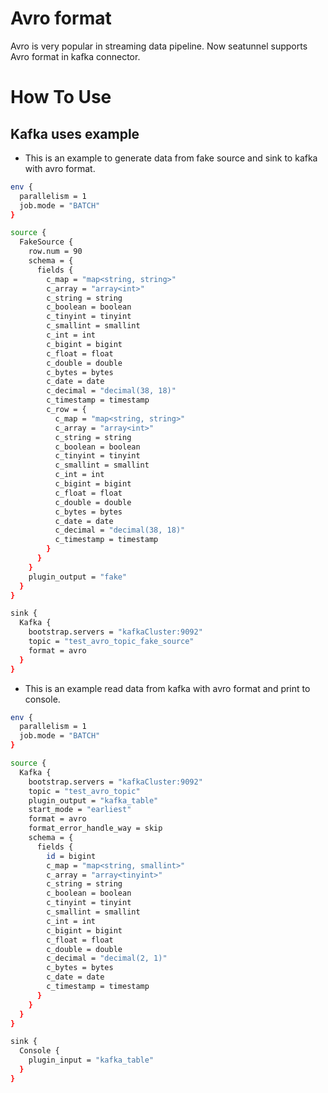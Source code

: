 # Avro format

Avro is very popular in streaming data pipeline. Now seatunnel supports Avro format in kafka connector.

# How To Use

## Kafka uses example

- This is an example to generate data from fake source and sink to kafka with avro format.

```bash
env {
  parallelism = 1
  job.mode = "BATCH"
}

source {
  FakeSource {
    row.num = 90
    schema = {
      fields {
        c_map = "map<string, string>"
        c_array = "array<int>"
        c_string = string
        c_boolean = boolean
        c_tinyint = tinyint
        c_smallint = smallint
        c_int = int
        c_bigint = bigint
        c_float = float
        c_double = double
        c_bytes = bytes
        c_date = date
        c_decimal = "decimal(38, 18)"
        c_timestamp = timestamp
        c_row = {
          c_map = "map<string, string>"
          c_array = "array<int>"
          c_string = string
          c_boolean = boolean
          c_tinyint = tinyint
          c_smallint = smallint
          c_int = int
          c_bigint = bigint
          c_float = float
          c_double = double
          c_bytes = bytes
          c_date = date
          c_decimal = "decimal(38, 18)"
          c_timestamp = timestamp
        }
      }
    }
    plugin_output = "fake"
  }
}

sink {
  Kafka {
    bootstrap.servers = "kafkaCluster:9092"
    topic = "test_avro_topic_fake_source"
    format = avro
  }
}
```

- This is an example read data from kafka with avro format and print to console.

```bash
env {
  parallelism = 1
  job.mode = "BATCH"
}

source {
  Kafka {
    bootstrap.servers = "kafkaCluster:9092"
    topic = "test_avro_topic"
    plugin_output = "kafka_table"
    start_mode = "earliest"
    format = avro
    format_error_handle_way = skip
    schema = {
      fields {
        id = bigint
        c_map = "map<string, smallint>"
        c_array = "array<tinyint>"
        c_string = string
        c_boolean = boolean
        c_tinyint = tinyint
        c_smallint = smallint
        c_int = int
        c_bigint = bigint
        c_float = float
        c_double = double
        c_decimal = "decimal(2, 1)"
        c_bytes = bytes
        c_date = date
        c_timestamp = timestamp
      }
    }
  }
}

sink {
  Console {
    plugin_input = "kafka_table"
  }
}
```

